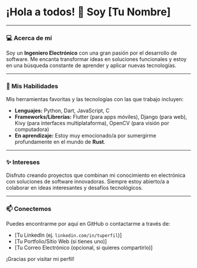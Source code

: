 # ¡Hola a todos! 👋 Soy [Tu Nombre]

---

### 💻 Acerca de mí

Soy un **Ingeniero Electrónico** con una gran pasión por el desarrollo de software. Me encanta transformar ideas en soluciones funcionales y estoy en una búsqueda constante de aprender y aplicar nuevas tecnologías.

---

### 🚀 Mis Habilidades

Mis herramientas favoritas y las tecnologías con las que trabajo incluyen:

* **Lenguajes:** Python, Dart, JavaScript, C
* **Frameworks/Librerías:** Flutter (para apps móviles), Django (para web), Kivy (para interfaces multiplataforma), OpenCV (para visión por computadora)
* **En aprendizaje:** Estoy muy emocionado/a por sumergirme profundamente en el mundo de **Rust**.

---

### ✨ Intereses

Disfruto creando proyectos que combinan mi conocimiento en electrónica con soluciones de software innovadoras. Siempre estoy abierto/a a colaborar en ideas interesantes y desafíos tecnológicos.

---

### 📫 Conectemos

Puedes encontrarme por aquí en GitHub o contactarme a través de:

* [Tu LinkedIn (ej. `linkedin.com/in/tuperfil`)]
* [Tu Portfolio/Sitio Web (si tienes uno)]
* [Tu Correo Electrónico (opcional, si quieres compartirlo)]

¡Gracias por visitar mi perfil!
